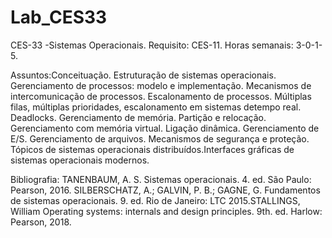 # Lab_CES33

CES-33 -Sistemas Operacionais. 
Requisito: CES-11. Horas semanais: 3-0-1-5. 

Assuntos:Conceituação. Estruturação de sistemas operacionais.  Gerenciamento  de  processos:  modelo  e  implementação.  Mecanismos  de  intercomunicação  de processos. Escalonamento de processos. Múltiplas filas, múltiplas prioridades, escalonamento em sistemas detempo real.  Deadlocks.  Gerenciamento  de  memória.  Partição  e  relocação.  Gerenciamento  com  memória  virtual.  Ligação dinâmica.  Gerenciamento  de  E/S.  Gerenciamento  de  arquivos.  Mecanismos  de  segurança  e  proteção.  Tópicos  de sistemas   operacionais   distribuídos.Interfaces   gráficas   de   sistemas   operacionais   modernos. 

Bibliografia: TANENBAUM, A. S. Sistemas operacionais. 4. ed. São Paulo: Pearson, 2016. SILBERSCHATZ, A.; GALVIN, P. B.; GAGNE, G. Fundamentos de sistemas operacionais. 9. ed. Rio de Janeiro: LTC 2015.STALLINGS, William Operating systems: internals and design principles. 9th. ed. Harlow: Pearson, 2018.